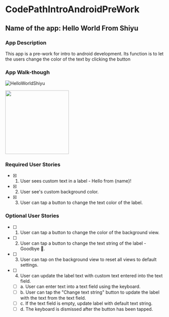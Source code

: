 # CodePathIntroAndroidPreWork

## Name of the app: Hello World From Shiyu

### App Description
This app is a pre-work for intro to android development. Its function is to let the users change the color of the text by clicking the button

### App Walk-though
![HelloWorldShiyu](https://user-images.githubusercontent.com/97689754/185794604-78e2beb9-d899-4224-8532-cd54bcb5c84b.gif)


<img src="YOUR_GIF_URL_HERE" width=200><br>

### Required User Stories
- [x] 1. User sees custom text in a label - Hello from {name}!
- [x] 2. User see's custom background color.
- [x] 3. User can tap a button to change the text color of the label.

### Optional User Stories
- [ ] 1. User can tap a button to change the color of the background view.
- [ ] 2. User can tap a button to change the text string of the label - Goodbye 👋.
- [ ] 3. User can tap on the background view to reset all views to default settings.
- [ ] 4. User can update the label text with custom text entered into the text field.
   - [ ] a. User can enter text into a text field using the keyboard.
   - [ ] b. User can tap the "Change text string" button to update the label with the text from the text field.
   - [ ] c. If the text field is empty, update label with default text string.
   - [ ] d. The keyboard is dismissed after the button has been tapped.
